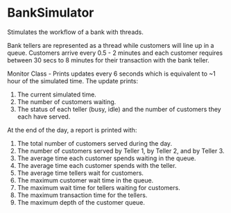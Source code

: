 # BankSimulator
Stimulates the workflow of a bank with threads.

Bank tellers are represented as a thread while customers will line up in a queue.
Customers arrive every 0.5 - 2 minutes and each customer requires between 30 secs to 8 minutes for their transaction with the bank teller.

Monitor Class - Prints updates every 6 seconds which is equivalent to ~1 hour of the simulated time.
The update prints:
1. The current simulated time.
2. The number of customers waiting.
3. The status of each teller (busy, idle) and the number of customers they each have served.

At the end of the day, a report is printed with:
1. The total number of customers served during the day.
2. The number of customers served by Teller 1, by Teller 2, and by Teller 3.
3. The average time each customer spends waiting in the queue.
4. The average time each customer spends with the teller.
5. The average time tellers wait for customers.
6. The maximum customer wait time in the queue.
7. The maximum wait time for tellers waiting for customers.
8. The maximum transaction time for the tellers.
9. The maximum depth of the customer queue.
